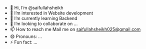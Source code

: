 - 👋 Hi, I’m @saifullahsheikh
- 👀 I’m interested in Website development
- 🌱 I’m currently learning Backend
- 💞️ I’m looking to collaborate on ...
- 📫 How to reach me Mail me on saifullahsheikh025@gmail.com
- 😄 Pronouns: ...
- ⚡ Fun fact: ...

<!---
saifullahsheikh/saifullahsheikh is a ✨ special ✨ repository because its `README.md` (this file) appears on your GitHub profile.
You can click the Preview link to take a look at your changes.
--->
